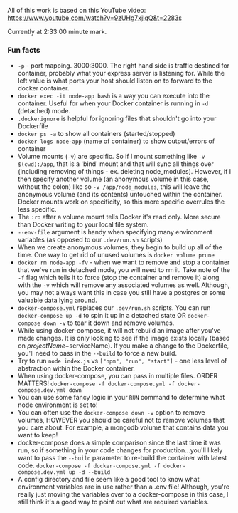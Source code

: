 All of this work is based on this YouTube video: https://www.youtube.com/watch?v=9zUHg7xjIqQ&t=2283s

Currently at 2:33:00 minute mark.

### Fun facts
- `-p` - port mapping. 3000:3000. The right hand side is traffic destined for container, probably what your express server is listening for. While the left value is what ports your host should listen on to forward to the docker container.
- `docker exec -it node-app bash` is a way you can execute into the container. Useful for when your Docker container is running in `-d` (detached) mode.
- `.dockerignore` is helpful for ignoring files that shouldn't go into your Dockerfile
- `docker ps -a` to show all containers (started/stopped)
- `docker logs node-app` (name of container) to show output/errors of container
- Volume mounts (`-v`) are specific. So if I mount something like `-v $(cwd):/app`, that is a 'bind' mount and that will sync all things over (including removing of things - ex. deleting node_modules). However, if I then specify another volume (an anonymous volume in this case, without the colon) like so `-v /app/node_modules`, this will leave the anonymous volume (and its contents) untouched within the container. Docker mounts work on specificity, so this more specific overrules the less specific.
- The `:ro` after a volume mount tells Docker it's read only. More secure than Docker writing to your local file system.
- `--env-file` argument is handy when specifying many environment variables (as opposed to our `.dev/run.sh` scripts)
- When we create anonymous volumes, they begin to build up all of the time. One way to get rid of unused volumes is `docker volume prune`
- `docker rm node-app -fv` - when we want to remove and stop a container that we've run in detached mode, you will need to rm it. Take note of the `-f` flag which tells it to force (stop the container and remove it) along with the `-v` which will remove any associated volumes as well. Although, you may not always want this in case you still have a postgres or some valuable data lying around.
- `docker-compose.yml` replaces our `.dev/run.sh` scripts. You can run `docker-compose up -d` to spin it up in a detached state OR `docker-compose down -v` to tear it down and remove volumes.
- While using docker-compose, it will not rebuild an image after you've made changes. It is only looking to see if the image exists locally (based on $projectName-$serviceName). If you make a change to the Dockerfile, you'll need to pass in the `--build` to force a new build.
- Try to run `node index.js` vs `["npm", "run", "start"]` - one less level of abstraction within the Docker container.
- When using docker-compose, you can pass in multiple files. ORDER MATTERS! `docker-compose -f docker-compose.yml -f docker-compose.dev.yml down`
- You can use some fancy logic in your `RUN` command to determine what node environment is set to!
- You can often use the `docker-compose down -v` option to remove volumes, HOWEVER you should be careful not to remove volumes that you care about. For example, a mongodb volume that contains data you want to keep!
- docker-compose does a simple comparison since the last time it was run, so if something in your code changes for production...you'll likely want to pass the `--build` parameter to re-build the container with latest code. `docker-compose -f docker-compose.yml -f docker-compose.dev.yml up -d --build`
- A config directory and file seem like a good tool to know what environment variables are in use rather than a .env file! Although, you're really just moving the variables over to a docker-compose in this case, I still think it's a good way to point out what are required variables.